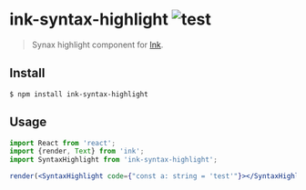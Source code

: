# ink-syntax-highlight ![test](https://github.com/vadimdemedes/ink-spinner/workflows/test/badge.svg)

> Synax highlight component for [Ink](https://github.com/vadimdemedes/ink).

## Install

```
$ npm install ink-syntax-highlight
```

## Usage

```jsx
import React from 'react';
import {render, Text} from 'ink';
import SyntaxHighlight from 'ink-syntax-highlight';

render(<SyntaxHighlight code={"const a: string = 'test'"}></SyntaxHighlight>);
```
